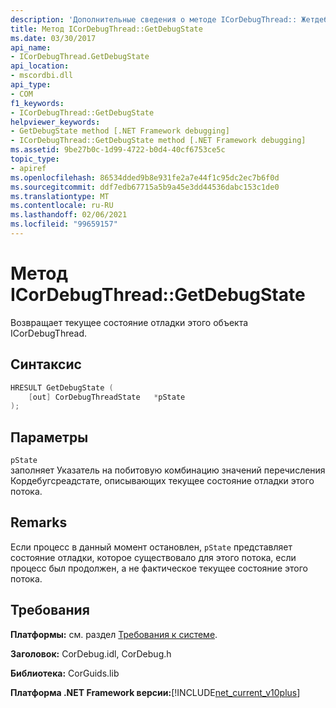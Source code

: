 ```yaml
---
description: 'Дополнительные сведения о методе ICorDebugThread:: Жетдебугстате'
title: Метод ICorDebugThread::GetDebugState
ms.date: 03/30/2017
api_name:
- ICorDebugThread.GetDebugState
api_location:
- mscordbi.dll
api_type:
- COM
f1_keywords:
- ICorDebugThread::GetDebugState
helpviewer_keywords:
- GetDebugState method [.NET Framework debugging]
- ICorDebugThread::GetDebugState method [.NET Framework debugging]
ms.assetid: 9be27b0c-1d99-4722-b0d4-40cf6753ce5c
topic_type:
- apiref
ms.openlocfilehash: 86534dded9b8e931fe2a7e44f1c95dc2ec7b6f0d
ms.sourcegitcommit: ddf7edb67715a5b9a45e3dd44536dabc153c1de0
ms.translationtype: MT
ms.contentlocale: ru-RU
ms.lasthandoff: 02/06/2021
ms.locfileid: "99659157"
---
```

# <a name="icordebugthreadgetdebugstate-method"></a>Метод ICorDebugThread::GetDebugState

Возвращает текущее состояние отладки этого объекта ICorDebugThread.  
  
## <a name="syntax"></a>Синтаксис  
  
```cpp  
HRESULT GetDebugState (  
    [out] CorDebugThreadState   *pState  
);  
```  
  
## <a name="parameters"></a>Параметры  

 `pState`  
 заполняет Указатель на побитовую комбинацию значений перечисления Кордебугсреадстате, описывающих текущее состояние отладки этого потока.  
  
## <a name="remarks"></a>Remarks  

 Если процесс в данный момент остановлен, `pState` представляет состояние отладки, которое существовало для этого потока, если процесс был продолжен, а не фактическое текущее состояние этого потока.  
  
## <a name="requirements"></a>Требования  

 **Платформы:** см. раздел [Требования к системе](../../get-started/system-requirements.md).  
  
 **Заголовок:** CorDebug.idl, CorDebug.h  
  
 **Библиотека:** CorGuids.lib  
  
 **Платформа .NET Framework версии:**[!INCLUDE[net_current_v10plus](../../../../includes/net-current-v10plus-md.md)]
